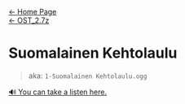 [← Home Page](../../README.md)  
[← OST_2.7z](../ost_2-7z.md)

# Suomalainen Kehtolaulu
> aka: `1-Suomalainen Kehtolaulu.ogg`

<a href="./audio/1-Suomalainen Kehtolaulu.ogg" target="_blank">🔊 You can take a listen here.</a>